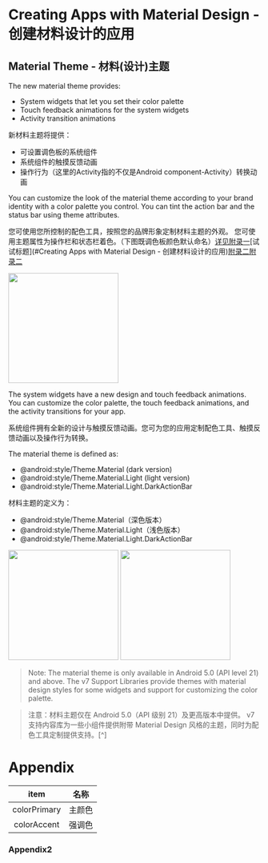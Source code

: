 Creating Apps with Material Design - 创建材料设计的应用
====

Material Theme - 材料(设计)主题
----

The new material theme provides:

- System widgets that let you set their color palette
- Touch feedback animations for the system widgets
- Activity transition animations

新材料主题将提供：

- 可设置调色板的系统组件
- 系统组件的触摸反馈动画
- 操作行为（这里的Activity指的不仅是Android component-Activity）转换动画

You can customize the look of the material theme according to your brand identity with a color palette you control. You can tint the action bar and the status bar using theme attributes.

您可使用您所控制的配色工具，按照您的品牌形象定制材料主题的外观。 您可使用主题属性为操作栏和状态栏着色。（下图既调色板颜色默认命名）[详见附录一](#appendix)[试试标题](#Creating Apps with Material Design - 创建材料设计的应用)[附录二](#Appendix2)[附录二](###Appendix2)



<img src="http://oo8db6bor.bkt.clouddn.com/ThemeColors.png" width="220dp"/>

The system widgets have a new design and touch feedback animations. You can customize the color palette, the touch feedback animations, and the activity transitions for your app.

系统组件拥有全新的设计与触摸反馈动画。您可为您的应用定制配色工具、触摸反馈动画以及操作行为转换。

The material theme is defined as:

- @android:style/Theme.Material (dark version)
- @android:style/Theme.Material.Light (light version)
- @android:style/Theme.Material.Light.DarkActionBar

材料主题的定义为：

- @android:style/Theme.Material（深色版本）
- @android:style/Theme.Material.Light（浅色版本）
- @android:style/Theme.Material.Light.DarkActionBar

<img src="http://oo8db6bor.bkt.clouddn.com/MaterialDark.png" width="220dp"/>
<img src="http://oo8db6bor.bkt.clouddn.com/MaterialLight.png" width="220dp"/>

> Note: The material theme is only available in Android 5.0 (API level 21) and above. The v7 Support Libraries provide themes with material design styles for some widgets and support for customizing the color palette.

> 注意：材料主题仅在 Android 5.0（API 级别 21）及更高版本中提供。 v7 支持内容库为一些小组件提供附带 Material Design 风格的主题，同时为配色工具定制提供支持。[^]



# Appendix

|item|名称|
|:---:|:---:|
|colorPrimary|主颜色|
|colorAccent|强调色|

### Appendix2
